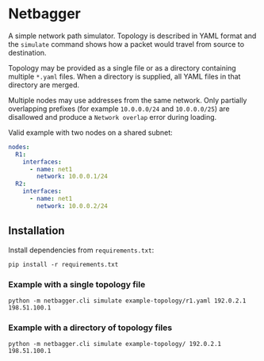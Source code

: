 # Netbagger

A simple network path simulator. Topology is described in YAML format and the
`simulate` command shows how a packet would travel from source to destination.

Topology may be provided as a single file or as a directory containing
multiple `*.yaml` files. When a directory is supplied, all YAML files in that
directory are merged.

Multiple nodes may use addresses from the same network. Only partially
overlapping prefixes (for example `10.0.0.0/24` and `10.0.0.0/25`) are
disallowed and produce a `Network overlap` error during loading.

Valid example with two nodes on a shared subnet:

```yaml
nodes:
  R1:
    interfaces:
      - name: net1
        network: 10.0.0.1/24
  R2:
    interfaces:
      - name: net1
        network: 10.0.0.2/24
```

## Installation

Install dependencies from `requirements.txt`:

```
pip install -r requirements.txt
```

### Example with a single topology file

```
python -m netbagger.cli simulate example-topology/r1.yaml 192.0.2.1 198.51.100.1
```

### Example with a directory of topology files

```
python -m netbagger.cli simulate example-topology/ 192.0.2.1 198.51.100.1
```

